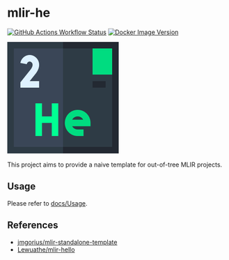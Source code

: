 # mlir-he

[![GitHub Actions Workflow Status](https://img.shields.io/github/actions/workflow/status/zincnode/mlir-he/build.yml?style=flat-square&logo=githubactions)](https://github.com/zincnode/mlir-he/actions) [![Docker Image Version](https://img.shields.io/docker/v/zincnode/mlir-he?style=flat-square&logo=docker)](https://hub.docker.com/r/zincnode/mlir-he)

![logo](images/icon-helium.png)

This project aims to provide a naive template for out-of-tree MLIR projects. 

## Usage

Please refer to [docs/Usage](docs/Usage.md).

## References

- [jmgorius/mlir-standalone-template](https://github.com/jmgorius/mlir-standalone-template)
- [Lewuathe/mlir-hello](https://github.com/Lewuathe/mlir-hello)
